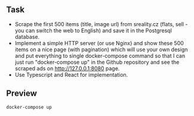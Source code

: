 ## Task

- Scrape the first 500 items (title, image url) from sreality.cz (flats, sell - you can switch the web to English) and save it in the Postgresql database.
- Implement a simple HTTP server (or use Nginx) and show these 500 items on a nice page (with pagination) which will use your own design and put everything to single docker-compose command so that I can just run "docker-compose up" in the Github repository and see the scraped ads on http://127.0.0.1:8080 page.
- Use Typescript and React for implementation.

## Preview

```bash
docker-compose up
```
